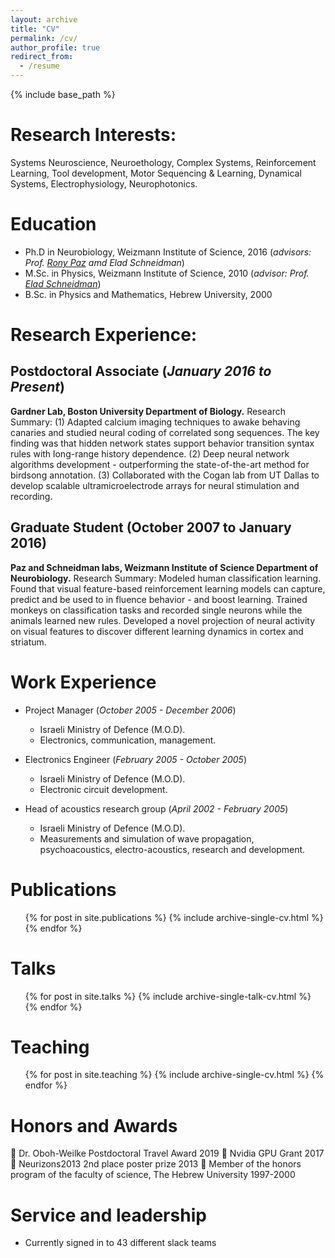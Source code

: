 ```yaml
---
layout: archive
title: "CV"
permalink: /cv/
author_profile: true
redirect_from:
  - /resume
---
```


{% include base_path %}

Research Interests:
======
Systems Neuroscience, Neuroethology, Complex Systems, Reinforcement Learning, Tool development,
Motor Sequencing & Learning, Dynamical Systems, Electrophysiology, Neurophotonics.

Education
======
* Ph.D in Neurobiology, Weizmann Institute of Science, 2016 (*advisors: Prof. [Rony Paz](https://www.weizmann.ac.il/neurobiology/labs/rony/) amd Elad Schneidman*)
* M.Sc. in Physics, Weizmann Institute of Science, 2010 (*advisor: Prof. [Elad Schneidman](https://www.weizmann.ac.il/neurobiology/labs/schneidman/The_Schneidman_Lab/Home.html)*)
* B.Sc. in Physics and Mathematics, Hebrew University, 2000

Research Experience:
======
## Postdoctoral Associate  (*January 2016 to Present*)
**Gardner Lab, Boston University Department of Biology.**
Research Summary: (1) Adapted calcium imaging techniques to awake behaving canaries and studied neural
coding of correlated song sequences. The key finding was that hidden network states support behavior transition
syntax rules with long-range history dependence. (2) Deep neural network algorithms development - outperforming
the state-of-the-art method for birdsong annotation. (3) Collaborated with the Cogan lab from UT Dallas to
develop scalable ultramicroelectrode arrays for neural stimulation and recording.

## Graduate Student (October 2007 to January 2016)
**Paz and Schneidman labs, Weizmann Institute of Science Department of Neurobiology.**
Research Summary: Modeled human classification learning. Found that visual feature-based reinforcement
learning models can capture, predict and be used to in
fluence behavior - and boost learning. Trained monkeys on
classification tasks and recorded single neurons while the animals learned new rules. Developed a novel projection
of neural activity on visual features to discover different learning dynamics in cortex and striatum.

Work Experience
======
* Project Manager (*October 2005 - December 2006*)
  * Israeli Ministry of Defence (M.O.D).
  * Electronics, communication, management.

* Electronics Engineer (*February 2005 - October 2005*)
  * Israeli Ministry of Defence (M.O.D).
  * Electronic circuit development.
 
* Head of acoustics research group (*April 2002 - February 2005*)
  * Israeli Ministry of Defence (M.O.D).
  * Measurements and simulation of wave propagation, psychoacoustics, electro-acoustics, research
and development.
  
Publications
======
  <ul>{% for post in site.publications %}
    {% include archive-single-cv.html %}
  {% endfor %}</ul>
  
Talks
======
  <ul>{% for post in site.talks %}
    {% include archive-single-talk-cv.html %}
  {% endfor %}</ul>
  
Teaching
======
  <ul>{% for post in site.teaching %}
    {% include archive-single-cv.html %}
  {% endfor %}</ul>
  
Honors and Awards
======
 Dr. Oboh-Weilke Postdoctoral Travel Award 2019
 Nvidia GPU Grant 2017
 Neurizons2013 2nd place poster prize 2013
 Member of the honors program of the faculty of science, The Hebrew University 1997-2000

Service and leadership
======
* Currently signed in to 43 different slack teams
